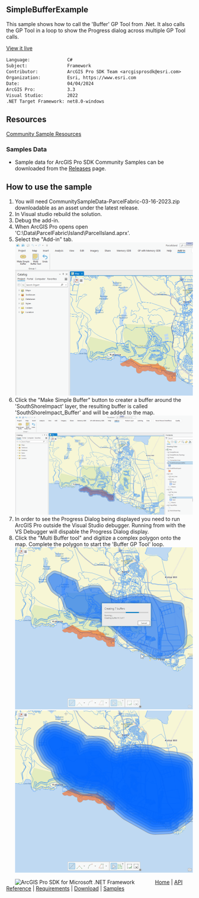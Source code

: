 ## SimpleBufferExample

<!-- TODO: Write a brief abstract explaining this sample -->
This sample shows how to call the 'Buffer' GP Tool from .Net.  It also calls the GP Tool in a loop to show the Progress dialog across multiple GP Tool calls.  
  


<a href="https://pro.arcgis.com/en/pro-app/sdk/" target="_blank">View it live</a>

<!-- TODO: Fill this section below with metadata about this sample-->
```
Language:              C#
Subject:               Framework
Contributor:           ArcGIS Pro SDK Team <arcgisprosdk@esri.com>
Organization:          Esri, https://www.esri.com
Date:                  04/04/2024
ArcGIS Pro:            3.3
Visual Studio:         2022
.NET Target Framework: net8.0-windows
```

## Resources

[Community Sample Resources](https://github.com/Esri/arcgis-pro-sdk-community-samples#resources)

### Samples Data

* Sample data for ArcGIS Pro SDK Community Samples can be downloaded from the [Releases](https://github.com/Esri/arcgis-pro-sdk-community-samples/releases) page.  

## How to use the sample
<!-- TODO: Explain how this sample can be used. To use images in this section, create the image file in your sample project's screenshots folder. Use relative url to link to this image using this syntax: ![My sample Image](FacePage/SampleImage.png) -->
1. You will need CommunitySampleData-ParcelFabric-03-16-2023.zip downloadable as an asset under the latest release.
2. In Visual studio rebuild the solution.  
3. Debug the add-in.  
4. When ArcGIS Pro opens open 'C:\Data\ParcelFabric\Island\ParcelIsland.aprx'.  
5. Select the "Add-in" tab.  
![UI](Screenshots/Screen1.png)  
6. Click the "Make Simple Buffer" button to creater a buffer around the 'SouthShoreImpact' layer, the resulting buffer is called 'SouthShoreImpact_Buffer' and will be added to the map.   
![UI](Screenshots/Screen2.png)  
7. In order to see the Progress Dialog being displayed you need to run ArcGIS Pro outside the Visual Studio debugger.  Running from with the VS Debugger will dispable the Progress Dialog display.  
8. Click the "Multi Buffer tool" and digitize a complex polygon onto the map.  Complete the polygon to start the 'Buffer GP Tool' loop.  
![UI](Screenshots/Screen3.png)  
![UI](Screenshots/Screen4.png)  
  

<!-- End -->

&nbsp;&nbsp;&nbsp;&nbsp;&nbsp;&nbsp;<img src="https://esri.github.io/arcgis-pro-sdk/images/ArcGISPro.png"  alt="ArcGIS Pro SDK for Microsoft .NET Framework" height = "20" width = "20" align="top"  >
&nbsp;&nbsp;&nbsp;&nbsp;&nbsp;&nbsp;&nbsp;&nbsp;&nbsp;&nbsp;&nbsp;&nbsp;
[Home](https://github.com/Esri/arcgis-pro-sdk/wiki) | <a href="https://pro.arcgis.com/en/pro-app/latest/sdk/api-reference" target="_blank">API Reference</a> | [Requirements](https://github.com/Esri/arcgis-pro-sdk/wiki#requirements) | [Download](https://github.com/Esri/arcgis-pro-sdk/wiki#installing-arcgis-pro-sdk-for-net) | <a href="https://github.com/esri/arcgis-pro-sdk-community-samples" target="_blank">Samples</a>
